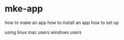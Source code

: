 # mke-app

how to make an app
how to install an app
how to set up 

using linux
mac users
windows users
 
